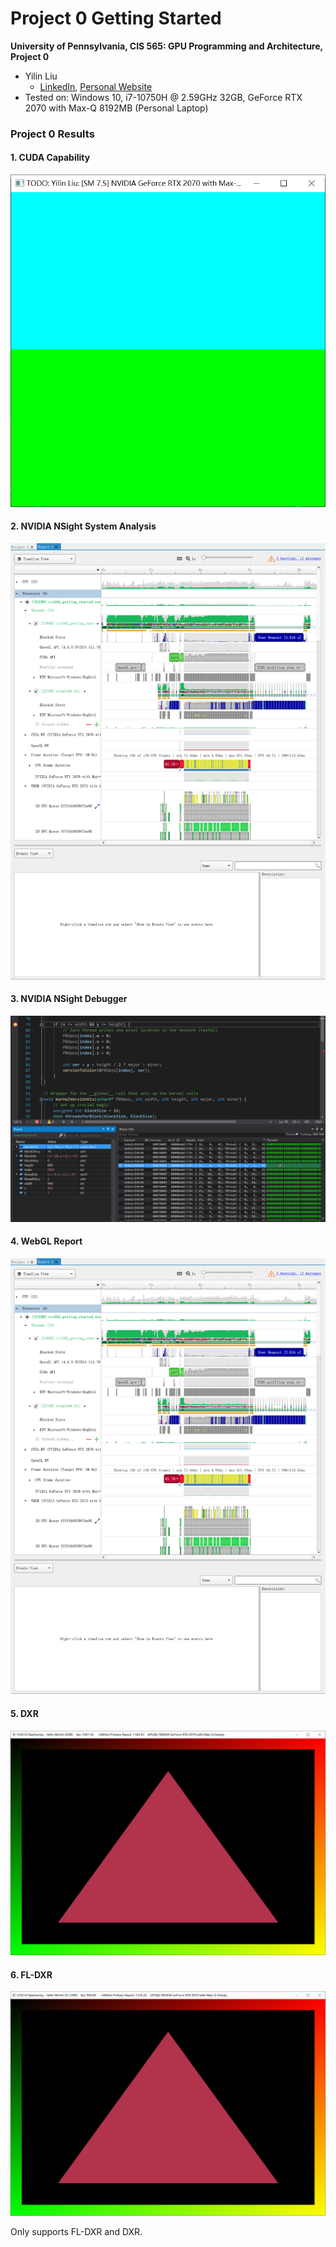 Project 0 Getting Started
====================

**University of Pennsylvania, CIS 565: GPU Programming and Architecture, Project 0**

* Yilin Liu
  * [LinkedIn](https://www.linkedin.com/in/yilin-liu-9538ba1a5/), [Personal Website](https://yilin.games/)
* Tested on: Windows 10, i7-10750H @ 2.59GHz 32GB, GeForce RTX 2070 with Max-Q 8192MB (Personal Laptop) 

### Project 0 Results

#### 1. CUDA Capability

![capability](images/capability.png)

#### 2. NVIDIA NSight System Analysis

![report](images/report.png)

#### 3. NVIDIA NSight Debugger

![debugger](images/debugger.png)

#### 4. WebGL Report

![report](images/report.png)

#### 5. DXR

![dxr-modified](images/dxr-modified.png)

#### 6. FL-DXR

![fl-dxr-modified](images/fl-dxr-modified.png)

Only supports FL-DXR and DXR. 

